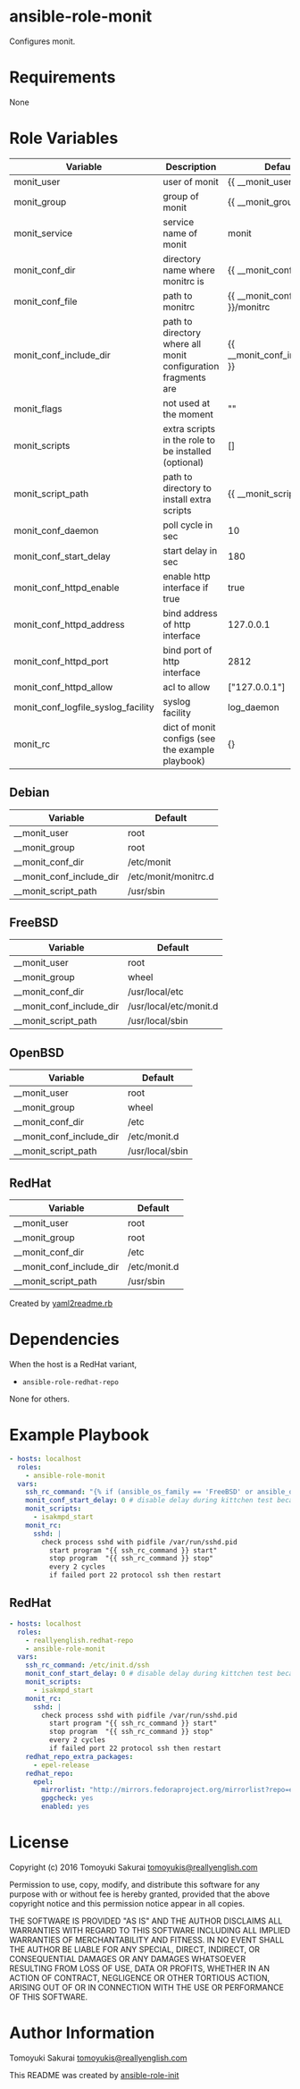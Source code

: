 # ansible-role-monit

Configures monit.

# Requirements

None

# Role Variables

| Variable | Description | Default |
|----------|-------------|---------|
| monit\_user | user of monit | {{ \_\_monit\_user }} |
| monit\_group | group of monit | {{ \_\_monit\_group }} |
| monit\_service | service name of monit | monit |
| monit\_conf\_dir | directory name where monitrc is | {{ \_\_monit\_conf\_dir }} |
| monit\_conf\_file | path to monitrc | {{ \_\_monit\_conf\_dir }}/monitrc |
| monit\_conf\_include\_dir | path to directory where all monit configuration fragments are | {{ \_\_monit\_conf\_include\_dir }} |
| monit\_flags | not used at the moment | "" |
| monit\_scripts | extra scripts in the role to be installed (optional) | [] |
| monit\_script\_path | path to directory to install extra scripts | {{ \_\_monit\_script\_path }} |
| monit\_conf\_daemon | poll cycle in sec | 10 |
| monit\_conf\_start\_delay | start delay in sec | 180 |
| monit\_conf\_httpd\_enable | enable http interface if true | true |
| monit\_conf\_httpd\_address | bind address of http interface | 127.0.0.1 |
| monit\_conf\_httpd\_port | bind port of http interface | 2812 |
| monit\_conf\_httpd\_allow | acl to allow | ["127.0.0.1"] |
| monit\_conf\_logfile\_syslog\_facility | syslog facility | log\_daemon |
| monit\_rc | dict of monit configs (see the example playbook) | {} |

## Debian

| Variable | Default |
|----------|---------|
| \_\_monit\_user | root |
| \_\_monit\_group | root |
| \_\_monit\_conf\_dir | /etc/monit |
| \_\_monit\_conf\_include\_dir | /etc/monit/monitrc.d |
| \_\_monit\_script\_path | /usr/sbin |

## FreeBSD

| Variable | Default |
|----------|---------|
| \_\_monit\_user | root |
| \_\_monit\_group | wheel |
| \_\_monit\_conf\_dir | /usr/local/etc |
| \_\_monit\_conf\_include\_dir | /usr/local/etc/monit.d |
| \_\_monit\_script\_path | /usr/local/sbin |

## OpenBSD

| Variable | Default |
|----------|---------|
| \_\_monit\_user | root |
| \_\_monit\_group | wheel |
| \_\_monit\_conf\_dir | /etc |
| \_\_monit\_conf\_include\_dir | /etc/monit.d |
| \_\_monit\_script\_path | /usr/local/sbin |

## RedHat

| Variable | Default |
|----------|---------|
| \_\_monit\_user | root |
| \_\_monit\_group | root |
| \_\_monit\_conf\_dir | /etc |
| \_\_monit\_conf\_include\_dir | /etc/monit.d |
| \_\_monit\_script\_path | /usr/sbin |

Created by [yaml2readme.rb](https://gist.github.com/trombik/b2df709657c08d845b1d3b3916e592d3)


# Dependencies

When the host is a RedHat variant,

- `ansible-role-redhat-repo`

None for others.

# Example Playbook

```yaml
- hosts: localhost
  roles:
    - ansible-role-monit
  vars:
    ssh_rc_command: "{% if (ansible_os_family == 'FreeBSD' or ansible_os_family == 'OpenBSD') %}/etc/rc.d/sshd{% else %}/etc/init.d/ssh{% endif %}"
    monit_conf_start_delay: 0 # disable delay during kittchen test because monit does not listen immediately
    monit_scripts:
      - isakmpd_start
    monit_rc:
      sshd: |
        check process sshd with pidfile /var/run/sshd.pid
          start program "{{ ssh_rc_command }} start"
          stop program  "{{ ssh_rc_command }} stop"
          every 2 cycles
          if failed port 22 protocol ssh then restart
```

## RedHat

```yaml
- hosts: localhost
  roles:
    - reallyenglish.redhat-repo
    - ansible-role-monit
  vars:
    ssh_rc_command: /etc/init.d/ssh
    monit_conf_start_delay: 0 # disable delay during kittchen test because monit does not listen immediately
    monit_scripts:
      - isakmpd_start
    monit_rc:
      sshd: |
        check process sshd with pidfile /var/run/sshd.pid
          start program "{{ ssh_rc_command }} start"
          stop program  "{{ ssh_rc_command }} stop"
          every 2 cycles
          if failed port 22 protocol ssh then restart
    redhat_repo_extra_packages:
      - epel-release
    redhat_repo:
      epel:
        mirrorlist: "http://mirrors.fedoraproject.org/mirrorlist?repo=epel-{{ ansible_distribution_major_version }}&arch={{ ansible_architecture }}"
        gpgcheck: yes
        enabled: yes
```

# License

Copyright (c) 2016 Tomoyuki Sakurai <tomoyukis@reallyenglish.com>

Permission to use, copy, modify, and distribute this software for any
purpose with or without fee is hereby granted, provided that the above
copyright notice and this permission notice appear in all copies.

THE SOFTWARE IS PROVIDED "AS IS" AND THE AUTHOR DISCLAIMS ALL WARRANTIES
WITH REGARD TO THIS SOFTWARE INCLUDING ALL IMPLIED WARRANTIES OF
MERCHANTABILITY AND FITNESS. IN NO EVENT SHALL THE AUTHOR BE LIABLE FOR
ANY SPECIAL, DIRECT, INDIRECT, OR CONSEQUENTIAL DAMAGES OR ANY DAMAGES
WHATSOEVER RESULTING FROM LOSS OF USE, DATA OR PROFITS, WHETHER IN AN
ACTION OF CONTRACT, NEGLIGENCE OR OTHER TORTIOUS ACTION, ARISING OUT OF
OR IN CONNECTION WITH THE USE OR PERFORMANCE OF THIS SOFTWARE.

# Author Information

Tomoyuki Sakurai <tomoyukis@reallyenglish.com>

This README was created by [ansible-role-init](https://gist.github.com/trombik/d01e280f02c78618429e334d8e4995c0)
